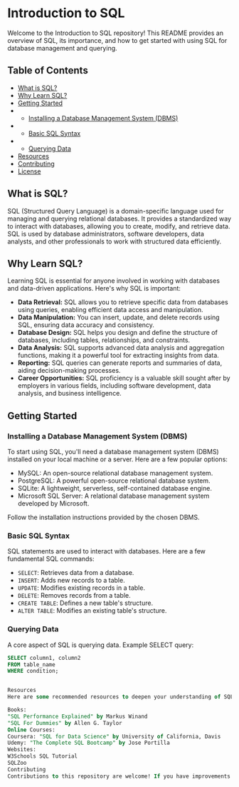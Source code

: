 # Introduction to SQL

Welcome to the Introduction to SQL repository! This README provides an overview of SQL, its importance, and how to get started with using SQL for database management and querying.

## Table of Contents

- [What is SQL?](#what-is-sql)
- [Why Learn SQL?](#why-learn-sql)
- [Getting Started](#getting-started)
- - [Installing a Database Management System (DBMS)](#installing-a-database-management-system-dbms)
- - [Basic SQL Syntax](#basic-sql-syntax)
- - [Querying Data](#querying-data)
- [Resources](#resources)
- [Contributing](#contributing)
- [License](#license)

## What is SQL?

SQL (Structured Query Language) is a domain-specific language used for managing and querying relational databases. It provides a standardized way to interact with databases, allowing you to create, modify, and retrieve data. SQL is used by database administrators, software developers, data analysts, and other professionals to work with structured data efficiently.

## Why Learn SQL?

Learning SQL is essential for anyone involved in working with databases and data-driven applications. Here's why SQL is important:

- **Data Retrieval:** SQL allows you to retrieve specific data from databases using queries, enabling efficient data access and manipulation.
- **Data Manipulation:** You can insert, update, and delete records using SQL, ensuring data accuracy and consistency.
- **Database Design:** SQL helps you design and define the structure of databases, including tables, relationships, and constraints.
- **Data Analysis:** SQL supports advanced data analysis and aggregation functions, making it a powerful tool for extracting insights from data.
- **Reporting:** SQL queries can generate reports and summaries of data, aiding decision-making processes.
- **Career Opportunities:** SQL proficiency is a valuable skill sought after by employers in various fields, including software development, data analysis, and business intelligence.

## Getting Started

### Installing a Database Management System (DBMS)

To start using SQL, you'll need a database management system (DBMS) installed on your local machine or a server. Here are a few popular options:

- MySQL: An open-source relational database management system.
- PostgreSQL: A powerful open-source relational database system.
- SQLite: A lightweight, serverless, self-contained database engine.
- Microsoft SQL Server: A relational database management system developed by Microsoft.

Follow the installation instructions provided by the chosen DBMS.

### Basic SQL Syntax

SQL statements are used to interact with databases. Here are a few fundamental SQL commands:

- `SELECT`: Retrieves data from a database.
- `INSERT`: Adds new records to a table.
- `UPDATE`: Modifies existing records in a table.
- `DELETE`: Removes records from a table.
- `CREATE TABLE`: Defines a new table's structure.
- `ALTER TABLE`: Modifies an existing table's structure.

### Querying Data

A core aspect of SQL is querying data. Example SELECT query:

```sql
SELECT column1, column2
FROM table_name
WHERE condition;


Resources
Here are some recommended resources to deepen your understanding of SQL:

Books:
"SQL Performance Explained" by Markus Winand
"SQL For Dummies" by Allen G. Taylor
Online Courses:
Coursera: "SQL for Data Science" by University of California, Davis
Udemy: "The Complete SQL Bootcamp" by Jose Portilla
Websites:
W3Schools SQL Tutorial
SQLZoo
Contributing
Contributions to this repository are welcome! If you have improvements or additional resources related to SQL, feel free to submit pull requests.


